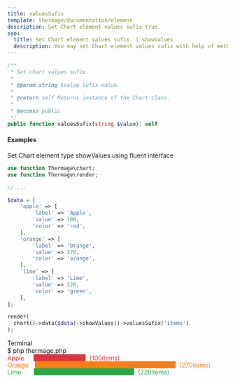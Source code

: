 ```yaml
---
title: valuesSufix
template: thermage/documentation/element
description: Set Chart element values sufix true.
seo:
  title: Set Chart element values sufix. | showValues
  description: You may set Chart element values sufix with help of method showValues
---
```


```php
/**
 * Set chart values sufix.
 *
 * @param string $value Sufix value.
 *
 * @return self Returns instance of the Chart class.
 *
 * @access public
 */
public function valuesSufix(string $value): self
```

#### Examples

Set Chart element type showValues using fluent interface
```php
use function Thermage\chart;
use function Thermage\render;

// ...

$data = [
    'apple' => [
        'label' => 'Apple',
        'value' => 100,
        'color' => 'red',
    ],
    'orange' => [
        'label' => 'Orange',
        'value' => 270,
        'color' => 'orange',
    ],
    'lime' => [
        'label' => 'Lime',
        'value' => 220,
        'color' => 'green',
    ],
];

render(
  chart()->data($data)->showValues()->valuesSufix('items')
);
```

<div class="terminal">
  <div class="terminal-header">Terminal</div>
  <div class="terminal-body">
    <div class="terminal-command">$ php thermage.php</div>
    <div class="el-div" style="width: 100%; height: 16px; color:#dc3545; text-align: left; display: flex;">Apple<span style="width: 119px; margin-left: 21.5px; margin-right: 9px; background:#dc3545;height: 16px;display: inline-block;"></span>(100items)</div>
    <div class="el-div" style="width: 100%; height: 16px; color:#fd7e14; text-align: left; display: flex;">Orange<span style="margin-left: 14px; margin-right: 9px; width: 322px; background:#fd7e14;height: 16px;display: inline-block;"></span>(270items)</div>
    <div class="el-div" style="width: 100%; height: 16px; color:#28a745; text-align: left; display: flex;">Lime<span style="width: 229px; margin-left: 29px; margin-right: 9px; background:#28a745;height: 16px;display: inline-block;"></span>(220items)</div>
  </div>
</div>